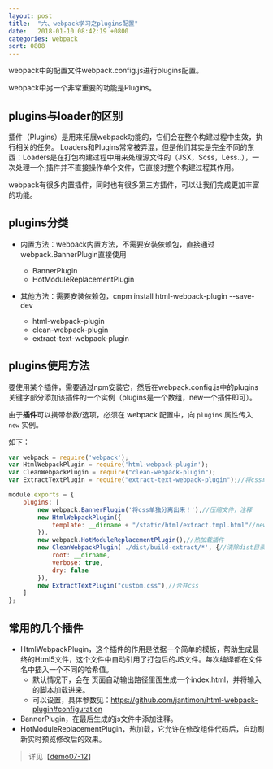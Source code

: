```yaml
---
layout: post
title:  "六、webpack学习之plugins配置"
date:   2018-01-10 08:42:19 +0800
categories: webpack
sort: 0808
---
```


webpack中的配置文件webpack.config.js进行plugins配置。

webpack中另一个非常重要的功能是Plugins。

## plugins与loader的区别

插件（Plugins）是用来拓展webpack功能的，它们会在整个构建过程中生效，执行相关的任务。
Loaders和Plugins常常被弄混，但是他们其实是完全不同的东西：Loaders是在打包构建过程中用来处理源文件的（JSX，Scss，Less..），一次处理一个;插件并不直接操作单个文件，它直接对整个构建过程其作用。

webpack有很多内置插件，同时也有很多第三方插件，可以让我们完成更加丰富的功能。

## plugins分类

- 内置方法：webpack内置方法，不需要安装依赖包，直接通过webpack.BannerPlugin直接使用
  - BannerPlugin
  - HotModuleReplacementPlugin


- 其他方法：需要安装依赖包，cnpm install html-webpack-plugin --save-dev
  - html-webpack-plugin
  - clean-webpack-plugin
  - extract-text-webpack-plugin

## plugins使用方法

要使用某个插件，需要通过npm安装它，然后在webpack.config.js中的plugins关键字部分添加该插件的一个实例（plugins是一个数组，new一个插件即可）。

由于**插件**可以携带参数/选项，必须在 webpack 配置中，向 `plugins` 属性传入 `new` 实例。

如下：

```js
var webpack = require('webpack');
var HtmlWebpackPlugin = require('html-webpack-plugin');
var CleanWebpackPlugin = require("clean-webpack-plugin");
var ExtractTextPlugin = require("extract-text-webpack-plugin");//将css单独提取出来，放一个文件里面。

module.exports = {
	plugins: [
        new webpack.BannerPlugin('将css单独分离出来！'),//压缩文件，注释
        new HtmlWebpackPlugin({
            template: __dirname + "/static/html/extract.tmpl.html"//new 一个这个插件的实例，并传入相关的参数
        }),
        new webpack.HotModuleReplacementPlugin(),//热加载插件
        new CleanWebpackPlugin('./dist/build-extract/*', {//清除dist目录
            root: __dirname,
            verbose: true,
            dry: false
        }),
        new ExtractTextPlugin("custom.css"),//合并css
    ]
};
```



## 常用的几个插件

- HtmlWebpackPlugin，这个插件的作用是依据一个简单的模板，帮助生成最终的Html5文件，这个文件中自动引用了打包后的JS文件。每次编译都在文件名中插入一个不同的哈希值。
  - 默认情况下，会在 页面自动输出路径里面生成一个index.html，并将输入的脚本加载进来。
  - 可以设置，具体参数见：https://github.com/jantimon/html-webpack-plugin#configuration
- BannerPlugin，在最后生成的js文件中添加注释。
- HotModuleReplacementPlugin，热加载，它允许在修改组件代码后，自动刷新实时预览修改后的效果。






> 详见【[demo07-12](https://github.com/huanghui8030/webpack/tree/master/demo07-12)】